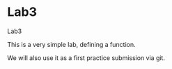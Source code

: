 # Lab3
Lab3

This is a very simple lab, defining a function.

We will also use it as a first practice submission via git.

